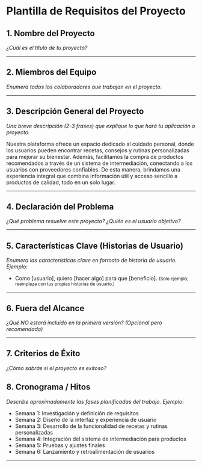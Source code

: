 # Plantilla de Requisitos del Proyecto

## 1. Nombre del Proyecto  
_¿Cuál es el título de tu proyecto?_

---

## 2. Miembros del Equipo  
_Enumera todos los colaboradores que trabajan en el proyecto._

---

## 3. Descripción General del Proyecto  
_Una breve descripción (2-3 frases) que explique lo que hará tu aplicación o proyecto._

Nuestra plataforma ofrece un espacio dedicado al cuidado personal, donde los usuarios pueden encontrar recetas, consejos y rutinas personalizadas para mejorar su bienestar. Además, facilitamos la compra de productos recomendados a través de un sistema de intermediación, conectando a los usuarios con proveedores confiables. De esta manera, brindamos una experiencia integral que combina información útil y acceso sencillo a productos de calidad, todo en un solo lugar.

---

## 4. Declaración del Problema  
_¿Qué problema resuelve este proyecto? ¿Quién es el usuario objetivo?_

---

## 5. Características Clave (Historias de Usuario)  
_Enumera las características clave en formato de historia de usuario. Ejemplo:_  
- Como [usuario], quiero [hacer algo] para que [beneficio].
  <small>(Solo ejemplo; reemplaza con tus propias historias de usuario.)</small>

---

## 6. Fuera del Alcance  
_¿Qué NO estará incluido en la primera versión? (Opcional pero recomendado)_

---

## 7. Criterios de Éxito  
_¿Cómo sabrás si el proyecto es exitoso?_

## 8. Cronograma / Hitos  
_Describe aproximadamente las fases planificadas del trabajo. Ejemplo:_  
- Semana 1: Investigación y definición de requisitos
- Semana 2: Diseño de la interfaz y experiencia de usuario
- Semana 3: Desarrollo de la funcionalidad de recetas y rutinas personalizadas
- Semana 4: Integración del sistema de intermediación para productos
- Semana 5: Pruebas y ajustes finales
- Semana 6: Lanzamiento y retroalimentación de usuarios

---
